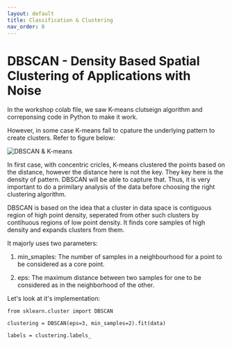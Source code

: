 ```yaml
---
layout: default
title: Classification & Clustering
nav_order: 8
---
```



# DBSCAN - Density Based Spatial Clustering of Applications with Noise 

In the workshop colab file, we saw K-means clutseign algorithm and correponsing code in Python to make it work. 

However, in some case K-means fail to cpature the underlying pattern to create clusters. Refer to figure below:

![DBSCAN & K-means](https://miro.medium.com/max/1339/0*xu3GYMsWu9QiKNOo.png)

In first case, with concentric cricles, K-means clustered the points based on the distance, however the distance here is not the key. They key here is the density of pattern. DBSCAN will be able to capture that. Thus, it is very important to do a primilary analysis of the data before choosing the right clustering algorithm. 

DBSCAN is based on the idea that a cluster in data space is contiguous region of high point density, seperated from other such clusters by contihuous regions of low point density. It finds core samples of high density and expands clusters from them.

It majorly uses two parameters:

1. min_smaples: The number of samples in a neighbourhood for a point to be considered as a core point. 

2. eps: The maximum distance between two samples for one to be considered as in the neighborhood of the other. 


Let's look at it's implementation: 

```
from sklearn.cluster import DBSCAN

clustering = DBSCAN(eps=3, min_samples=2).fit(data)

labels = clustering.labels_

```